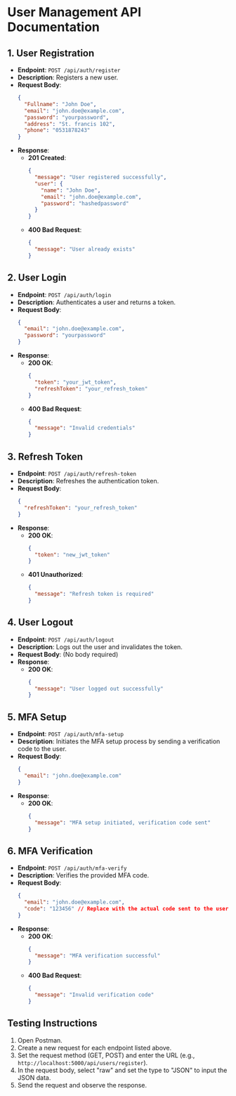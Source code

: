 # User Management API Documentation

## 1. User Registration
- **Endpoint**: `POST /api/auth/register`
- **Description**: Registers a new user.
- **Request Body**:
  ```json
  {
    "Fullname": "John Doe",
    "email": "john.doe@example.com",
    "password": "yourpassword",
    "address": "St. francis 102",
    "phone": "0531878243"
  }
  ```
- **Response**:
  - **201 Created**: 
    ```json
    {
      "message": "User registered successfully",
      "user": {
        "name": "John Doe",
        "email": "john.doe@example.com",
        "password": "hashedpassword"
      }
    }
    ```
  - **400 Bad Request**: 
    ```json
    {
      "message": "User already exists"
    }
    ```

## 2. User Login
- **Endpoint**: `POST /api/auth/login`
- **Description**: Authenticates a user and returns a token.
- **Request Body**:
  ```json
  {
    "email": "john.doe@example.com",
    "password": "yourpassword"
  }
  ```
- **Response**:
  - **200 OK**: 
    ```json
    {
      "token": "your_jwt_token",
      "refreshToken": "your_refresh_token"
    }
    ```
  - **400 Bad Request**: 
    ```json
    {
      "message": "Invalid credentials"
    }
    ```

## 3. Refresh Token
- **Endpoint**: `POST /api/auth/refresh-token`
- **Description**: Refreshes the authentication token.
- **Request Body**:
  ```json
  {
    "refreshToken": "your_refresh_token"
  }
  ```
- **Response**:
  - **200 OK**: 
    ```json
    {
      "token": "new_jwt_token"
    }
    ```
  - **401 Unauthorized**: 
    ```json
    {
      "message": "Refresh token is required"
    }
    ```

## 4. User Logout
- **Endpoint**: `POST /api/auth/logout`
- **Description**: Logs out the user and invalidates the token.
- **Request Body**: (No body required)
- **Response**:
  - **200 OK**: 
    ```json
    {
      "message": "User logged out successfully"
    }
    ```

## 5. MFA Setup
- **Endpoint**: `POST /api/auth/mfa-setup`
- **Description**: Initiates the MFA setup process by sending a verification code to the user.
- **Request Body**:
  ```json
  {
    "email": "john.doe@example.com"
  }
  ```
- **Response**:
  - **200 OK**: 
    ```json
    {
      "message": "MFA setup initiated, verification code sent"
    }
    ```

## 6. MFA Verification
- **Endpoint**: `POST /api/auth/mfa-verify`
- **Description**: Verifies the provided MFA code.
- **Request Body**:
  ```json
  {
    "email": "john.doe@example.com",
    "code": "123456" // Replace with the actual code sent to the user
  }
  ```
- **Response**:
  - **200 OK**: 
    ```json
    {
      "message": "MFA verification successful"
    }
    ```
  - **400 Bad Request**: 
    ```json
    {
      "message": "Invalid verification code"
    }
    ```

## Testing Instructions
1. Open Postman.
2. Create a new request for each endpoint listed above.
3. Set the request method (GET, POST) and enter the URL (e.g., `http://localhost:5000/api/users/register`).
4. In the request body, select "raw" and set the type to "JSON" to input the JSON data.
5. Send the request and observe the response.
